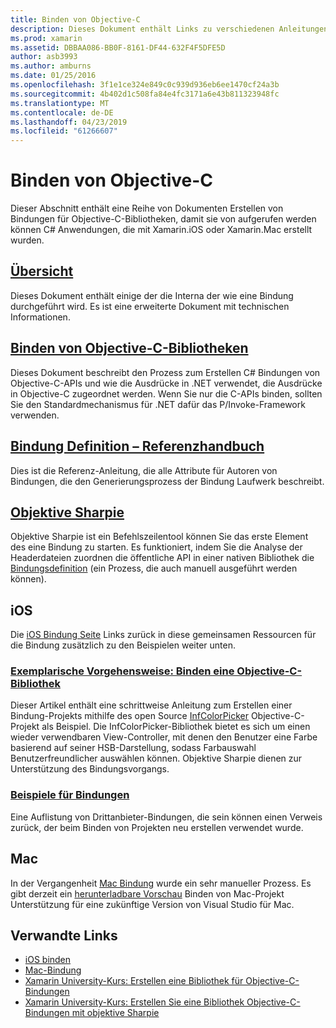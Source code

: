 ```yaml
---
title: Binden von Objective-C
description: Dieses Dokument enthält Links zu verschiedenen Anleitungen, die beschreiben, wie Sie erstellen C# -Bindungen mit Objective-C-Code ermöglicht es Entwicklern, die sofort einsetzbare Bibliotheken in Xamarin-Anwendungen zu nutzen.
ms.prod: xamarin
ms.assetid: DBBAA086-BB0F-8161-DF44-632F4F5DFE5D
author: asb3993
ms.author: amburns
ms.date: 01/25/2016
ms.openlocfilehash: 3f1e1ce324e849c0c939d936eb6ee1470cf24a3b
ms.sourcegitcommit: 4b402d1c508fa84e4fc3171a6e43b811323948fc
ms.translationtype: MT
ms.contentlocale: de-DE
ms.lasthandoff: 04/23/2019
ms.locfileid: "61266607"
---
```

# <a name="binding-objective-c"></a>Binden von Objective-C

Dieser Abschnitt enthält eine Reihe von Dokumenten Erstellen von Bindungen für Objective-C-Bibliotheken, damit sie von aufgerufen werden können C# Anwendungen, die mit Xamarin.iOS oder Xamarin.Mac erstellt wurden.

##  <a name="overviewcross-platformmaciosbindingoverviewmd"></a>[Übersicht](~/cross-platform/macios/binding/overview.md)

Dieses Dokument enthält einige der die Interna der wie eine Bindung durchgeführt wird. Es ist eine erweiterte Dokument mit technischen Informationen.

##  <a name="binding-objective-c-librariescross-platformmaciosbindingobjective-c-librariesmd"></a>[Binden von Objective-C-Bibliotheken](~/cross-platform/macios/binding/objective-c-libraries.md)

Dieses Dokument beschreibt den Prozess zum Erstellen C# Bindungen von Objective-C-APIs und wie die Ausdrücke in .NET verwendet, die Ausdrücke in Objective-C zugeordnet werden.
Wenn Sie nur die C-APIs binden, sollten Sie den Standardmechanismus für .NET dafür das P/Invoke-Framework verwenden.

##  <a name="binding-definition-reference-guidecross-platformmaciosbindingbinding-types-referencemd"></a>[Bindung Definition – Referenzhandbuch](~/cross-platform/macios/binding/binding-types-reference.md)

Dies ist die Referenz-Anleitung, die alle Attribute für Autoren von Bindungen, die den Generierungsprozess der Bindung Laufwerk beschreibt.


## <a name="objective-sharpiecross-platformmaciosbindingobjective-sharpieindexmd"></a>[Objektive Sharpie](~/cross-platform/macios/binding/objective-sharpie/index.md)

Objektive Sharpie ist ein Befehlszeilentool können Sie das erste Element des eine Bindung zu starten. Es funktioniert, indem Sie die Analyse der Headerdateien zuordnen die öffentliche API in einer nativen Bibliothek die [Bindungsdefinition](~/cross-platform/macios/binding/objective-c-libraries.md) (ein Prozess, die auch manuell ausgeführt werden können).

## <a name="ios"></a>iOS

Die [iOS Bindung Seite](~/ios/platform/binding-objective-c/index.md) Links zurück in diese gemeinsamen Ressourcen für die Bindung zusätzlich zu den Beispielen weiter unten.

### <a name="walkthrough-binding-an-objective-c-libraryiosplatformbinding-objective-cwalkthroughmd"></a>[Exemplarische Vorgehensweise: Binden eine Objective-C-Bibliothek](~/ios/platform/binding-objective-c/walkthrough.md)

Dieser Artikel enthält eine schrittweise Anleitung zum Erstellen einer Bindung-Projekts mithilfe des open Source [InfColorPicker](https://github.com/InfinitApps/InfColorPicker) Objective-C-Projekt als Beispiel. Die InfColorPicker-Bibliothek bietet es sich um einen wieder verwendbaren View-Controller, mit denen den Benutzer eine Farbe basierend auf seiner HSB-Darstellung, sodass Farbauswahl Benutzerfreundlicher auswählen können. Objektive Sharpie dienen zur Unterstützung des Bindungsvorgangs.

### <a name="binding-sampleshttpsgithubcommonomonotouch-bindings"></a>[Beispiele für Bindungen](https://github.com/mono/monotouch-bindings)

Eine Auflistung von Drittanbieter-Bindungen, die sein können einen Verweis zurück, der beim Binden von Projekten neu erstellen verwendet wurde.

## <a name="mac"></a>Mac

In der Vergangenheit [Mac Bindung](~/mac/platform/binding.md) wurde ein sehr manueller Prozess. Es gibt derzeit ein [herunterladbare Vorschau](https://forums.xamarin.com/discussion/59760/xamarin-mac-binding-project-preview) Binden von Mac-Projekt Unterstützung für eine zukünftige Version von Visual Studio für Mac.



## <a name="related-links"></a>Verwandte Links

- [iOS binden](~/ios/platform/binding-objective-c/index.md)
- [Mac-Bindung](~/mac/platform/binding.md)
- [Xamarin University-Kurs: Erstellen eine Bibliothek für Objective-C-Bindungen](https://university.xamarin.com/classes/track/all#building-an-objective-c-bindings-library)
- [Xamarin University-Kurs: Erstellen Sie eine Bibliothek Objective-C-Bindungen mit objektive Sharpie](https://university.xamarin.com/classes/track/all#build-an-objective-c-bindings-library-with-objective-sharpie)

